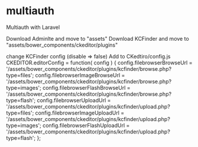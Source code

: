 # multiauth
Multiauth with Laravel

Download Adminlte and move to "assets"
Download KCFinder and move to "assets/bower_components/ckeditor/plugins"

change KCFinder config (disable => false)
Add to CKedtiro/config.js
CKEDITOR.editorConfig = function( config )
{
   config.filebrowserBrowseUrl = '/assets/bower_components/ckeditor/plugins/kcfinder/browse.php?type=files'; 
	config.filebrowserImageBrowseUrl = '/assets/bower_components/ckeditor/plugins/kcfinder/browse.php?type=images'; 
	config.filebrowserFlashBrowseUrl = '/assets/bower_components/ckeditor/plugins/kcfinder/browse.php?type=flash'; 
	config.filebrowserUploadUrl = '/assets/bower_components/ckeditor/plugins/kcfinder/upload.php?type=files'; 
	config.filebrowserImageUploadUrl = '/assets/bower_components/ckeditor/plugins/kcfinder/upload.php?type=images'; 
	config.filebrowserFlashUploadUrl = '/assets/bower_components/ckeditor/plugins/kcfinder/upload.php?type=flash';
};
